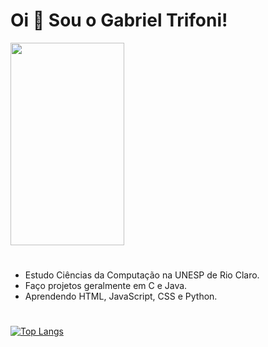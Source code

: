 <h1 align="left">Oi 👋 Sou o Gabriel Trifoni!</h1>

<img src="https://media.tenor.com/7JNExCWqRtgAAAAC/lweo-yuyu.gif" height=324 width=182/>

#

- Estudo Ciências da Computação na UNESP de Rio Claro.
- Faço projetos geralmente em C e Java.
- Aprendendo HTML, JavaScript, CSS e Python. 

#

[![Top Langs](https://github-readme-stats.vercel.app/api/top-langs/?username=GabrielTrifoni&layout=compact&theme=github_dark)](https://github.com/anuraghazra/github-readme-stats)
